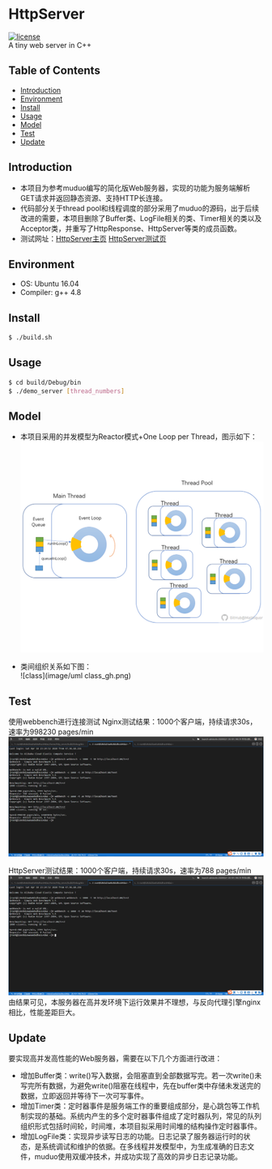 # HttpServer
[![license](https://img.shields.io/github/license/mashape/apistatus.svg)](https://opensource.org/licenses/MIT)  
A tiny web server in C++

## Table of Contents

- [Introduction](#Introduction)
- [Environment](#Enviroment)
- [Install](#Install)
- [Usage](#Usage)
- [Model](#Model)
- [Test](#Test)
- [Update](#Update)

## Introduction

- 本项目为参考muduo编写的简化版Web服务器，实现的功能为服务端解析GET请求并返回静态资源、支持HTTP长连接。  
- 代码部分关于thread pool和线程调度的部分采用了muduo的源码，出于后续改进的需要，本项目删除了Buffer类、LogFile相关的类、Timer相关的类以及Acceptor类，并重写了HttpResponse、HttpServer等类的成员函数。
- 测试网址：[HttpServer主页](39.101.190.70/) [HttpServer测试页](|39.101.190.70/test)  

## Environment

- OS: Ubuntu 16.04
- Compiler: g++ 4.8

## Install

```sh
$ ./build.sh
```

## Usage

```sh
$ cd build/Debug/bin
$ ./demo_server [thread_numbers]
```

## Model

-	本项目采用的并发模型为Reactor模式+One Loop per Thread，图示如下：  
![thread_pool](image/threadpool_gh.png)

- 类间组织关系如下图：  
![class](image/uml class_gh.png)


## Test

使用webbench进行连接测试 
Nginx测试结果：1000个客户端，持续请求30s，速率为998230 pages/min  
![webbench-nginx](image/webbench-nginx.png)  
 
HttpServer测试结果：1000个客户端，持续请求30s，速率为788 pages/min  
![webbench-server](image/webbench-server.png)  
由结果可见，本服务器在高并发环境下运行效果并不理想，与反向代理引擎nginx相比，性能差距巨大。


## Update

要实现高并发高性能的Web服务器，需要在以下几个方面进行改进：
- 增加Buffer类：write()写入数据，会阻塞直到全部数据写完。若一次write()未写完所有数据，为避免write()阻塞在线程中，先在buffer类中存储未发送完的数据，立即返回并等待下一次可写事件。
- 增加Timer类：定时器事件是服务端工作的重要组成部分，是心跳包等工作机制实现的基础。系统内产生的多个定时器事件组成了定时器队列，常见的队列组织形式包括时间轮，时间堆，本项目拟采用时间堆的结构操作定时器事件。
- 增加LogFile类：实现异步读写日志的功能。日志记录了服务器运行时的状态，是系统调试和维护的依据。在多线程并发模型中，为生成准确的日志文件，muduo使用双缓冲技术，并成功实现了高效的异步日志记录功能。


